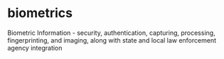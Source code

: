 # biometrics
Biometric Information - security, authentication, capturing, processing, fingerprinting, and imaging, along with state and local law enforcement agency integration
